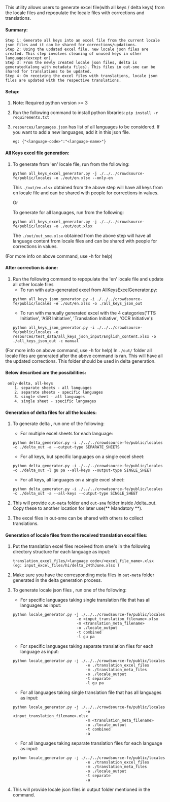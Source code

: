 This utility allows users to generate excel file(with all keys / delta keys) from the locale files and repopulate the locale files with corrections and translations.

#### Summary:
    Step 1: Generate all keys into an excel file from the current locale json files and it can be shared for corrections/updations.
    Step 2: Using the updated excel file, new locale json files are created. This step involves cleaning of unused keys in other languages(except en).
    Step 3: From the newly created locale json files, delta is generated(along with metadata files). This files in out-sme can be shared for translations to be updated.
    Step 4: On receiving the excel files with translations, locale json files are updated with the respective translations.

#### Setup:
1. Note: Required python version >= 3

2. Run the following command to install python libraries:  `pip install -r requirements.txt`

3. `resources/languages.json` has list of all languages to be considered. If you want to add a new languages, add it in this json file.
    ```
    eg: {"<language-code>":"<language-name>"}
    ```

#### All Keys excel file generation:

1. To generate from 'en' locale file, run from the following:
   ```
   python all_keys_excel_generator.py -j ./../../crowdsource-fe/public/locales -o ./out/en.xlsx --only-en
   ```

   This `./out/en.xlsx` obtained from the above step will have all keys from en locale file and can be shared with people for corrections in values.

   Or

   To generate for all languages, run from the following:
   ```
   python all_keys_excel_generator.py -j ./../../crowdsource-fe/public/locales -o ./out/out.xlsx
   ```

   The `./out/out_sme.xlsx` obtained from the above step will have all language content from locale files and can be shared with people for corrections in values.

(For more info on above command, use -h for help)

#### After correction is done:

1. Run the following command to repopulate the 'en' locale file and update all other locale files
   - To run with auto-generated excel from AllKeysExcelGenerator.py:
   ```
   python all_keys_json_generator.py -i ./../../crowdsource-fe/public/locales -e ./out/en.xlsx -o ./all_keys_json_out
   ```
   - To run with manually generated excel with the 4 categories('TTS Initiative', 'ASR Initiative', 'Translation Initiative', 'OCR Initiative'):
   ```
   python all_keys_json_generator.py -i ./../../crowdsource-fe/public/locales -e resources/test_data/all_keys_json_input/English_content.xlsx -o ./all_keys_json_out -c manual
   ```

(For more info on above command, use -h for help)
In `./out/` folder all locale files are generated after the above command is ran. This will have all the updated corrections. This folder should be used in delta generation. 

#### Below described are the possibilities:
```
 only-delta, all-keys
    1. separate sheets - all languages
    2. separate sheets - specific languages
    3. single sheet - all languages
    4. single sheet - specific languages
```


#### Generation of delta files for all the locales:

1. To generate delta , run one of the following:

   - For multiple excel sheets for each language:
    
   ```
   python delta_generator.py -i ./../../crowdsource-fe/public/locales -o ./delta_out -a --output-type SEPARATE_SHEETS
   ```
         
   - For all keys, but specific languages on a single excel sheet:
   ```
   python delta_generator.py -i ./../../crowdsource-fe/public/locales -o ./delta_out -l gu pa --all-keys --output-type SINGLE_SHEET
   ```
   
   - For all keys, all languages on a single excel sheet:
   
   ```
   python delta_generator.py -i ./../../crowdsource-fe/public/locales -o ./delta_out -a --all-keys --output-type SINGLE_SHEET
   ```
   
2. This will provide `out-meta` folder and `out-sme` folder inside /delta_out. Copy these to another location for later use(** Mandatory **).
3. The excel files in out-sme can be shared with others to collect translations.

#### Generation of locale files from the received translation excel files:

1. Put the translation excel files received from sme's in the following directory structure for each language as input:
    ```
    translation_excel_files/<language code>/<excel_file_name>.xlsx  (eg: input_excel_files/hi/delta_24thJune.xlsx )
    ```
2. Make sure you have the corresponding meta files in `out-meta` folder generated in the delta generation process.
3. To generate locale json files , run one of the following:

   - For specific languages taking single translation file that has all languages as input:
   ```
   python locale_generator.py -j ./../../crowdsource-fe/public/locales 
                               -e <input_translation_filename>.xlsx 
                               -m <translation_meta_filename> 
                               -o ./locale_output 
                               -t combined
                               -l gu pa
   ```
            
   - For specific languages taking separate translation files for each language as input:
   ```
   python locale_generator.py -j ./../../crowdsource-fe/public/locales 
                                   -e ./translation_excel_files 
                                   -m ./translation_meta_files 
                                   -o ./locale_output 
                                   -t separate
                                   -l gu pa
   ``` 

   - For all languages taking single translation file that has all languages as input:
   ```
   python locale_generator.py -j ./../../crowdsource-fe/public/locales 
                                   -e <input_translation_filename>.xlsx 
                                   -m <translation_meta_filename>
                                   -o ./locale_output 
                                   -t combined
                                   -a
   ```
                                               
   - For all languages taking separate translation files for each language as input:
   ```
   python locale_generator.py -j ./../../crowdsource-fe/public/locales 
                                   -e ./translation_excel_files 
                                   -m ./translation_meta_files 
                                   -o ./locale_output 
                                   -t separate
                                   -a
   ```
4. This will provide locale json files in output folder mentioned in the command.
